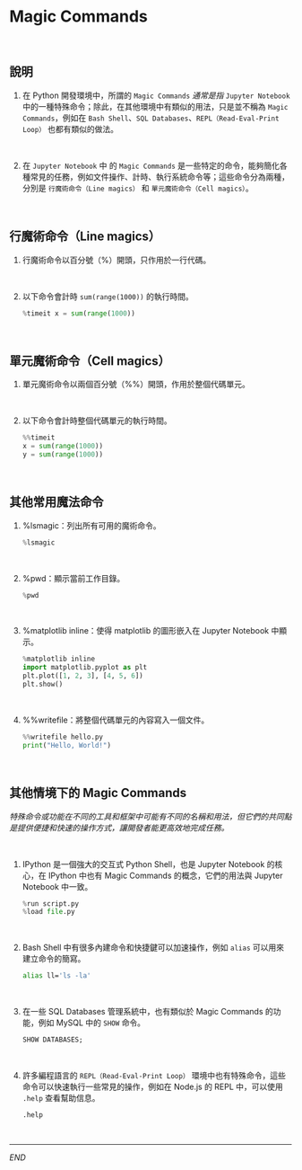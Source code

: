 # Magic Commands

<br>

## 說明

1. 在 Python 開發環境中，所謂的 `Magic Commands` _通常是指_ `Jupyter Notebook` 中的一種特殊命令；除此，在其他環境中有類似的用法，只是並不稱為 `Magic Commands`，例如在 `Bash Shell`、`SQL Databases`、`REPL（Read-Eval-Print Loop）` 也都有類似的做法。

<br>

2. 在 `Jupyter Notebook` 中 的 `Magic Commands` 是一些特定的命令，能夠簡化各種常見的任務，例如文件操作、計時、執行系統命令等；這些命令分為兩種，分別是 `行魔術命令（Line magics）` 和 `單元魔術命令（Cell magics）`。

<br>

## 行魔術命令（Line magics）

1. 行魔術命令以百分號（%）開頭，只作用於一行代碼。

<br>

2. 以下命令會計時 `sum(range(1000))` 的執行時間。

    ```python
    %timeit x = sum(range(1000))
    ```

<br>

## 單元魔術命令（Cell magics）

1. 單元魔術命令以兩個百分號（%%）開頭，作用於整個代碼單元。

<br>

2. 以下命令會計時整個代碼單元的執行時間。
    ```python
    %%timeit
    x = sum(range(1000))
    y = sum(range(1000))
    ```

<br>

## 其他常用魔法命令

1. %lsmagic：列出所有可用的魔術命令。

    ```python
    %lsmagic
    ```

<br>

2. %pwd：顯示當前工作目錄。

    ```python
    %pwd
    ```

<br>

3. %matplotlib inline：使得 matplotlib 的圖形嵌入在 Jupyter Notebook 中顯示。

    ```python
    %matplotlib inline
    import matplotlib.pyplot as plt
    plt.plot([1, 2, 3], [4, 5, 6])
    plt.show()
    ```

<br>

4. %%writefile：將整個代碼單元的內容寫入一個文件。

    ```python
    %%writefile hello.py
    print("Hello, World!")
    ```

<br>

## 其他情境下的 Magic Commands

_特殊命令或功能在不同的工具和框架中可能有不同的名稱和用法，但它們的共同點是提供便捷和快速的操作方式，讓開發者能更高效地完成任務。_

<br>

1. IPython 是一個強大的交互式 Python Shell，也是 Jupyter Notebook 的核心，在 IPython 中也有 Magic Commands 的概念，它們的用法與 Jupyter Notebook 中一致。

    ```python
    %run script.py
    %load file.py
    ```

<br>

2. Bash Shell 中有很多內建命令和快捷鍵可以加速操作，例如 `alias` 可以用來建立命令的簡寫。

    ```bash
    alias ll='ls -la'
    ```

<br>

3. 在一些 SQL Databases 管理系統中，也有類似於 Magic Commands 的功能，例如 MySQL 中的 `SHOW` 命令。

    ```sql
    SHOW DATABASES;
    ```

<br>

4. 許多編程語言的 `REPL（Read-Eval-Print Loop）` 環境中也有特殊命令，這些命令可以快速執行一些常見的操作，例如在 Node.js 的 REPL 中，可以使用 `.help` 查看幫助信息。

    ```node
    .help
    ```

<br>

___

_END_